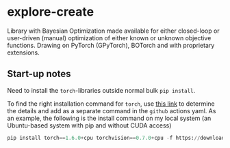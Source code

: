 # explore-create
Library with Bayesian Optimization made available for either closed-loop or user-driven (manual) optimization of either known or unknown objective functions. Drawing on PyTorch (GPyTorch), BOTorch and with proprietary extensions.

## Start-up notes
Need to install the `torch`-libraries outside normal bulk `pip install`.

To find the right installation command for `torch`, use [this link](https://pytorch.org/get-started/locally/)
to determine the details and add as a separate command in the `github` actions yaml. As an example, the following is the 
install command on my local system (an Ubuntu-based system with 
pip and without CUDA access)
```python
pip install torch==1.6.0+cpu torchvision==0.7.0+cpu -f https://download.pytorch.org/whl/torch_stable.html
```